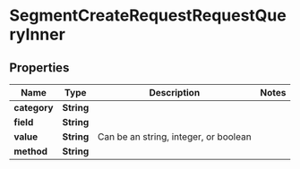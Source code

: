 

# SegmentCreateRequestRequestQueryInner


## Properties

| Name | Type | Description | Notes |
|------------ | ------------- | ------------- | -------------|
|**category** | **String** |  |  |
|**field** | **String** |  |  |
|**value** | **String** | Can be an string, integer, or boolean |  |
|**method** | **String** |  |  |




